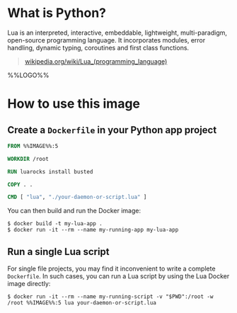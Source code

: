 # What is Python?

Lua is an interpreted, interactive, embeddable, lightweight, multi-paradigm, open-source programming language. It incorporates modules, error handling, dynamic typing, coroutines and first class functions. 

> [wikipedia.org/wiki/Lua_(programming_language)](https://en.wikipedia.org/wiki/Lua_%28programming_language%29)

%%LOGO%%

# How to use this image

## Create a `Dockerfile` in your Python app project

```dockerfile
FROM %%IMAGE%%:5

WORKDIR /root

RUN luarocks install busted

COPY . .

CMD [ "lua", "./your-daemon-or-script.lua" ]
```

You can then build and run the Docker image:

```console
$ docker build -t my-lua-app .
$ docker run -it --rm --name my-running-app my-lua-app
```

## Run a single Lua script

For single file projects, you may find it inconvenient to write a complete `Dockerfile`. In such cases, you can run a Lua script by using the Lua Docker image directly:

```console
$ docker run -it --rm --name my-running-script -v "$PWD":/root -w /root %%IMAGE%%:5 lua your-daemon-or-script.lua
```
